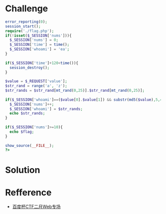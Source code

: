 # Challenge 
```php 
error_reporting(0);
session_start();
require('./flag.php');
if(!isset($_SESSION['nums'])){
  $_SESSION['nums'] = 0;
  $_SESSION['time'] = time();
  $_SESSION['whoami'] = 'ea';
}
 
if($_SESSION['time']+120<time()){
  session_destroy();
}
 
$value = $_REQUEST['value'];
$str_rand = range('a', 'z');
$str_rands = $str_rand[mt_rand(0,25)].$str_rand[mt_rand(0,25)];
 
if($_SESSION['whoami']==($value[0].$value[1]) && substr(md5($value),5,4)==0){
  $_SESSION['nums']++;
  $_SESSION['whoami'] = $str_rands;
  echo $str_rands;
}
 
if($_SESSION['nums']>=10){
  echo $flag;
}
 
show_source(__FILE__);
?>
```

# Solution 

# Refference
+ [百度杯CTF二月Web专场](http://www.au1ge.xyz/2017/02/23/%E7%99%BE%E5%BA%A6%E6%9D%AFctf%E4%BA%8C%E6%9C%88web%E4%B8%93%E5%9C%BAwriteup/)